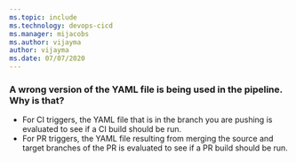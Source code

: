 ```yaml
---
ms.topic: include
ms.technology: devops-cicd
ms.manager: mijacobs
ms.author: vijayma
author: vijayma
ms.date: 07/07/2020
---
```


### A wrong version of the YAML file is being used in the pipeline. Why is that?

* For CI triggers, the YAML file that is in the branch you are pushing is evaluated to see if a CI build should be run.
* For PR triggers, the YAML file resulting from merging the source and target branches of the PR is evaluated to see if a PR build should be run.